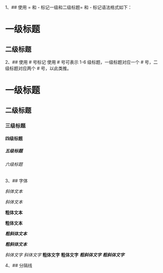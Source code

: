 1、## 使用 = 和 - 标记一级和二级标题= 和 - 标记语法格式如下：

   一级标题
   =================

   二级标题
   -----------------

2、## 使用 # 号标记
   使用 # 号可表示 1-6 级标题，一级标题对应一个 # 号，二级标题对应两个 # 号，以此类推。
  # 一级标题
  ## 二级标题
  ### 三级标题
  #### 四级标题
  ##### 五级标题
  ###### 六级标题

3、## 字体

*斜体文本*

_斜体文本_

**粗体文本**

__粗体文本__

***粗斜体文本***

___粗斜体文本___

  *斜体文字*
  _斜体文字_
  **粗体文字**
  __粗体文字__
  ***粗斜体文字***
  ___粗斜体文字___

4、## 分隔线
   